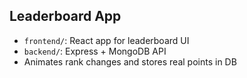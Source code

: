 ## Leaderboard App

- `frontend/`: React app for leaderboard UI
- `backend/`: Express + MongoDB API
- Animates rank changes and stores real points in DB
